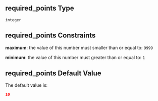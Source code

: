 ## required\_points Type

`integer`

## required\_points Constraints

**maximum**: the value of this number must smaller than or equal to: `9999`

**minimum**: the value of this number must greater than or equal to: `1`

## required\_points Default Value

The default value is:

```json
10
```

